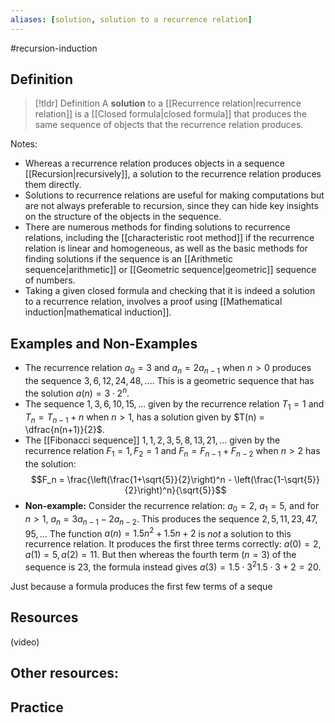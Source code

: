 ```yaml
---
aliases: [solution, solution to a recurrence relation]
--- 
```


#recursion-induction 

## Definition 

> [!tldr] Definition
> A **solution** to a [[Recurrence relation|recurrence relation]] is a [[Closed formula|closed formula]] that produces the same sequence of objects that the recurrence relation produces. 

Notes: 
- Whereas a recurrence relation produces objects in a sequence [[Recursion|recursively]], a solution to the recurrence relation produces them directly. 
- Solutions to recurrence relations are useful for making computations but are not always preferable to recursion, since they can hide key insights on the structure of the objects in the sequence. 
- There are numerous methods for finding solutions to recurrence relations, including the [[characteristic root method]] if the recurrence relation is linear and homogeneous, as well as the basic methods for finding solutions if the sequence is an [[Arithmetic sequence|arithmetic]] or [[Geometric sequence|geometric]] sequence of numbers. 
- Taking a given closed formula and checking that it is indeed a solution to a recurrence relation, involves a proof using [[Mathematical induction|mathematical induction]]. 

## Examples and Non-Examples 

- The recurrence relation $a_0 = 3$ and $a_n = 2a_{n-1}$ when $n > 0$ produces the sequence $3, 6, 12, 24, 48, \dots$. This is a geometric sequence that has the solution $a(n) = 3 \cdot 2^n$. 
- The sequence $1, 3, 6, 10, 15, \dots$ given by the recurrence relation $T_1 = 1$ and $T_n = T_{n-1} + n$ when $n > 1$, has a solution given by $T(n) = \dfrac{n(n+1)}{2}$. 
- The [[Fibonacci sequence]] $1, 1, 2, 3, 5, 8, 13, 21, \dots$ given by the recurrence relation $F_1 = 1, F_2 = 1$ and $F_n = F_{n-1} + F_{n-2}$ when $n > 2$ has the solution: 
$$F_n = \frac{\left(\frac{1+\sqrt{5}}{2}\right)^n - \left(\frac{1-\sqrt{5}}{2}\right)^n}{\sqrt{5}}$$
- **Non-example:** Consider the recurrence relation: $a_0 = 2$, $a_1=5$, and for $n > 1$, $a_n = 3a_{n-1} - 2a_{n-2}$.  This produces the sequence $2, 5, 11, 23, 47, 95, ...$ The function $a(n) = 1.5n^2 + 1.5n + 2$ is *not* a solution to this recurrence relation. It produces the first three terms correctly: $a(0) = 2, a(1) = 5, a(2) = 11$. But then whereas the fourth term ($n=3$) of the sequence is $23$, the formula instead gives $a(3) = 1.5 \cdot 3^2  1.5 \cdot 3 + 2 = 20$. 

Just because a formula produces the first few terms of a seque

## Resources 

(video)

Other resources: 
- 

## Practice 
